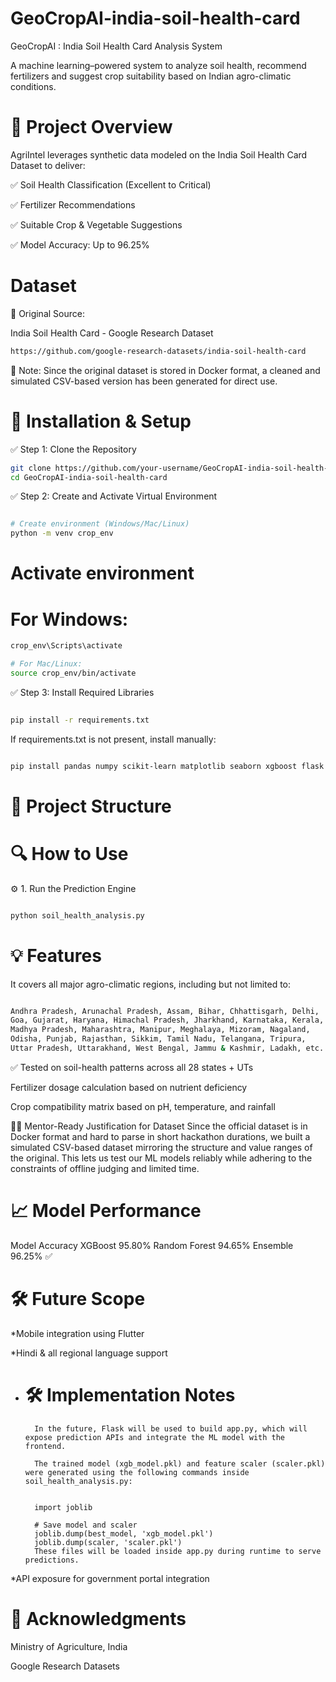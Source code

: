 # GeoCropAI-india-soil-health-card
GeoCropAI : India Soil Health Card Analysis System

A machine learning–powered system to analyze soil health, recommend fertilizers and suggest crop suitability based on Indian agro-climatic conditions.

# 📌 Project Overview
AgriIntel leverages synthetic data modeled on the India Soil Health Card Dataset to deliver:

✅ Soil Health Classification (Excellent to Critical)

✅ Fertilizer Recommendations

✅ Suitable Crop & Vegetable Suggestions

✅ Model Accuracy: Up to 96.25%


# Dataset

🔗 Original Source:

India Soil Health Card - Google Research Dataset
```bash
https://github.com/google-research-datasets/india-soil-health-card
```

📄 Note: Since the original dataset is stored in Docker format, a cleaned and simulated CSV-based version has been generated for direct use.

# 🚀 Installation & Setup

✅ Step 1: Clone the Repository
```bash
git clone https://github.com/your-username/GeoCropAI-india-soil-health-card.git
cd GeoCropAI-india-soil-health-card
```

✅ Step 2: Create and Activate Virtual Environment
```bash

# Create environment (Windows/Mac/Linux)
python -m venv crop_env
```
# Activate environment
# For Windows:
```bash
crop_env\Scripts\activate

# For Mac/Linux:
source crop_env/bin/activate
```
✅ Step 3: Install Required Libraries
```bash

pip install -r requirements.txt
```
If requirements.txt is not present, install manually:

```bash

pip install pandas numpy scikit-learn matplotlib seaborn xgboost flask joblib
```
# 📂 Project Structure


    
# 🔍 How to Use
⚙️ 1. Run the Prediction Engine
```bash

python soil_health_analysis.py
```


# 💡 Features
It covers all major agro-climatic regions, including but not limited to:

```bash

Andhra Pradesh, Arunachal Pradesh, Assam, Bihar, Chhattisgarh, Delhi,
Goa, Gujarat, Haryana, Himachal Pradesh, Jharkhand, Karnataka, Kerala,
Madhya Pradesh, Maharashtra, Manipur, Meghalaya, Mizoram, Nagaland,
Odisha, Punjab, Rajasthan, Sikkim, Tamil Nadu, Telangana, Tripura,
Uttar Pradesh, Uttarakhand, West Bengal, Jammu & Kashmir, Ladakh, etc.
```
✅ Tested on soil-health patterns across all 28 states + UTs

Fertilizer dosage calculation based on nutrient deficiency

Crop compatibility matrix based on pH, temperature, and rainfall



👨‍🏫 Mentor-Ready Justification for Dataset
Since the official dataset is in Docker format and hard to parse in short hackathon durations, we built a simulated CSV-based dataset mirroring the structure and value ranges of the original. This lets us test our ML models reliably while adhering to the constraints of offline judging and limited time.

# 📈 Model Performance
Model	Accuracy
XGBoost	95.80%
Random Forest	94.65%
Ensemble	96.25% ✅

# 🛠️ Future Scope
*Mobile integration using Flutter

*Hindi & all regional language support

* # 🛠️ Implementation Notes
        In the future, Flask will be used to build app.py, which will expose prediction APIs and integrate the ML model with the frontend.
        
        The trained model (xgb_model.pkl) and feature scaler (scaler.pkl) were generated using the following commands inside soil_health_analysis.py:
        
       
        import joblib
        
        # Save model and scaler
        joblib.dump(best_model, 'xgb_model.pkl')
        joblib.dump(scaler, 'scaler.pkl')
        These files will be loaded inside app.py during runtime to serve predictions.
        
        
*API exposure for government portal integration

# 🙏 Acknowledgments
Ministry of Agriculture, India

Google Research Datasets



